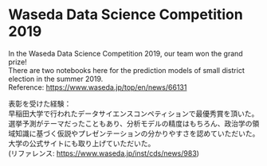 # Waseda Data Science Competition 2019

In the Waseda Data Science Competition 2019, our team won the grand prize! <br>
There are two notebooks here for the prediction models of small district election in the summer 2019. <br>
Reference: https://www.waseda.jp/top/en/news/66131

表彰を受けた経験： <br>
早稲田大学で行われたデータサイエンスコンペティションで最優秀賞を頂いた。選挙予測がテーマだったこともあり、分析モデルの精度はもちろん、政治学の領域知識に基づく仮説やプレゼンテーションの分かりやすさを認めていただいた。大学の公式サイトにも取り上げていただいた。 <br>
(リファレンス: https://www.waseda.jp/inst/cds/news/983)
